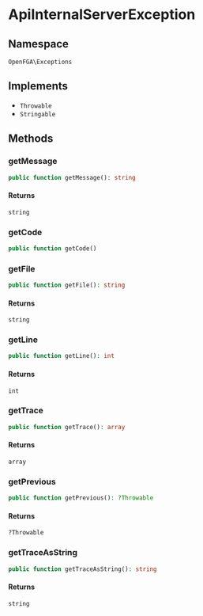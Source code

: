# ApiInternalServerException


## Namespace
`OpenFGA\Exceptions`

## Implements
* `Throwable`
* `Stringable`

## Methods
### getMessage

```php
public function getMessage(): string
```



#### Returns
`string` 

### getCode

```php
public function getCode()
```




### getFile

```php
public function getFile(): string
```



#### Returns
`string` 

### getLine

```php
public function getLine(): int
```



#### Returns
`int` 

### getTrace

```php
public function getTrace(): array
```



#### Returns
`array` 

### getPrevious

```php
public function getPrevious(): ?Throwable
```



#### Returns
`?Throwable` 

### getTraceAsString

```php
public function getTraceAsString(): string
```



#### Returns
`string` 

